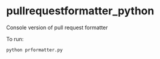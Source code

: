 # pullrequestformatter_python
Console version of pull request formatter

To run:

```
python prformatter.py
```
